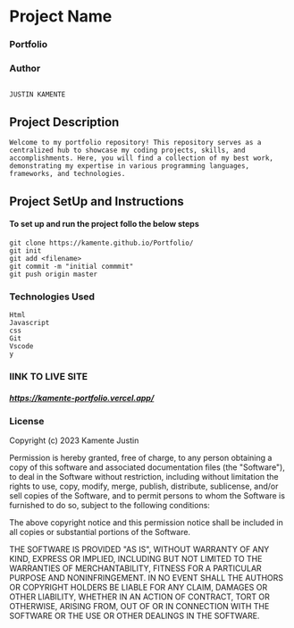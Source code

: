 # Project Name

### Portfolio

### Author

```

JUSTIN KAMENTE

```

## Project Description

```
Welcome to my portfolio repository! This repository serves as a centralized hub to showcase my coding projects, skills, and accomplishments. Here, you will find a collection of my best work, demonstrating my expertise in various programming languages, frameworks, and technologies. 
```

## Project SetUp and Instructions

#### To set up and run the project follo the below steps

```
git clone https://kamente.github.io/Portfolio/
git init
git add <filename>
git commit -m "initial commmit"
git push origin master

```

### Technologies Used

```
Html
Javascript
css
Git 
Vscode
y
```

### lINK TO LIVE SITE

##### <https://kamente-portfolio.vercel.app/>

### License

Copyright (c) 2023 Kamente Justin

Permission is hereby granted, free of charge, to any person obtaining a copy
of this software and associated documentation files (the "Software"), to deal
in the Software without restriction, including without limitation the rights
to use, copy, modify, merge, publish, distribute, sublicense, and/or sell
copies of the Software, and to permit persons to whom the Software is
furnished to do so, subject to the following conditions:

The above copyright notice and this permission notice shall be included in all
copies or substantial portions of the Software.

THE SOFTWARE IS PROVIDED "AS IS", WITHOUT WARRANTY OF ANY KIND, EXPRESS OR
IMPLIED, INCLUDING BUT NOT LIMITED TO THE WARRANTIES OF MERCHANTABILITY,
FITNESS FOR A PARTICULAR PURPOSE AND NONINFRINGEMENT. IN NO EVENT SHALL THE
AUTHORS OR COPYRIGHT HOLDERS BE LIABLE FOR ANY CLAIM, DAMAGES OR OTHER
LIABILITY, WHETHER IN AN ACTION OF CONTRACT, TORT OR OTHERWISE, ARISING FROM,
OUT OF OR IN CONNECTION WITH THE SOFTWARE OR THE USE OR OTHER DEALINGS IN THE
SOFTWARE.
